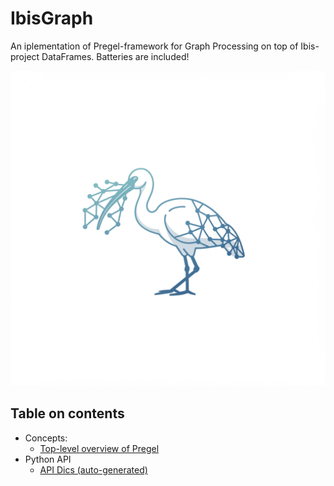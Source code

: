 # IbisGraph

An iplementation of Pregel-framework for Graph Processing on top of Ibis-project DataFrames. Batteries are included!

![](../static/logo.png)

## Table on contents

- Concepts:
  * [Top-level overview of Pregel](concepts.md)
- Python API
  * [API Dics (auto-generated)](python/reference/SUMMARY.md)
